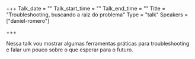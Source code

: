 +++
Talk_date = ""
Talk_start_time = ""
Talk_end_time = ""
Title = "Troubleshooting, buscando a raiz do problema"
Type = "talk"
Speakers = ["daniel-romero"]

+++

Nessa talk vou mostrar algumas ferramentas práticas para troubleshooting e falar um pouco sobre o que esperar para o futuro.